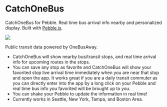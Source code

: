 # CatchOneBus
CatchOneBus for Pebble. Real time bus arrival info nearby and personalized display. Built with [Pebble.js](https://github.com/pebble/pebblejs).

[![](http://pblweb.com/badge/55331752ac075102f30000a7/black/medium)](https://apps.getpebble.com/applications/55331752ac075102f30000a7)

Public transit data powered by OneBusAway.
* CatchOneBus will show nearby bus/transit stops, and real time arrival info for upcoming routes in the stops.
* You can save any stop as favorite and CatchOneBus will show your favorited stop live arrival time immediately when you are near that stop and open the app. It works great if you are a daily transit commuter as you can directly enter into the app by a long click on your Pebble and real time bus info you favorited will be brought up to you.
* You can shake your Pebble to update the information in real time!
* Currently works in Seattle, New York, Tampa, and Boston Area.

